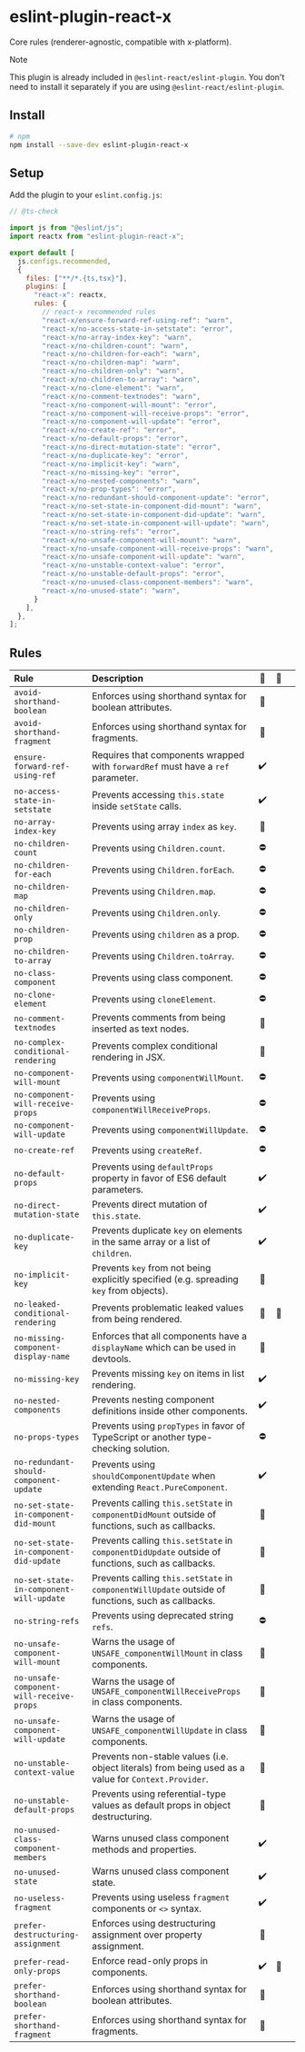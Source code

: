 # eslint-plugin-react-x

Core rules (renderer-agnostic, compatible with x-platform).

> [!NOTE]
> This plugin is already included in `@eslint-react/eslint-plugin`. You don't need to install it separately if you are using `@eslint-react/eslint-plugin`.

## Install

```sh
# npm
npm install --save-dev eslint-plugin-react-x
```

## Setup

Add the plugin to your `eslint.config.js`:

```js
// @ts-check

import js from "@eslint/js";
import reactx from "eslint-plugin-react-x";

export default [
  js.configs.recommended,
  {
    files: ["**/*.{ts,tsx}"],
    plugins: [
      "react-x": reactx,
      rules: {
        // react-x recommended rules
        "react-x/ensure-forward-ref-using-ref": "warn",
        "react-x/no-access-state-in-setstate": "error",
        "react-x/no-array-index-key": "warn",
        "react-x/no-children-count": "warn",
        "react-x/no-children-for-each": "warn",
        "react-x/no-children-map": "warn",
        "react-x/no-children-only": "warn",
        "react-x/no-children-to-array": "warn",
        "react-x/no-clone-element": "warn",
        "react-x/no-comment-textnodes": "warn",
        "react-x/no-component-will-mount": "error",
        "react-x/no-component-will-receive-props": "error",
        "react-x/no-component-will-update": "error",
        "react-x/no-create-ref": "error",
        "react-x/no-default-props": "error",
        "react-x/no-direct-mutation-state": "error",
        "react-x/no-duplicate-key": "error",
        "react-x/no-implicit-key": "warn",
        "react-x/no-missing-key": "error",
        "react-x/no-nested-components": "warn",
        "react-x/no-prop-types": "error",
        "react-x/no-redundant-should-component-update": "error",
        "react-x/no-set-state-in-component-did-mount": "warn",
        "react-x/no-set-state-in-component-did-update": "warn",
        "react-x/no-set-state-in-component-will-update": "warn",
        "react-x/no-string-refs": "error",
        "react-x/no-unsafe-component-will-mount": "warn",
        "react-x/no-unsafe-component-will-receive-props": "warn",
        "react-x/no-unsafe-component-will-update": "warn",
        "react-x/no-unstable-context-value": "error",
        "react-x/no-unstable-default-props": "error",
        "react-x/no-unused-class-component-members": "warn",
        "react-x/no-unused-state": "warn",
      }
    ],
  },
];
```

## Rules

| Rule                                     | Description                                                                                          | 💼  | 💭  |     |
| :--------------------------------------- | :--------------------------------------------------------------------------------------------------- | :-: | :-: | :-: |
| `avoid-shorthand-boolean`                | Enforces using shorthand syntax for boolean attributes.                                              | 🎨  |     |     |
| `avoid-shorthand-fragment`               | Enforces using shorthand syntax for fragments.                                                       | 🎨  |     |     |
| `ensure-forward-ref-using-ref`           | Requires that components wrapped with `forwardRef` must have a `ref` parameter.                      |  ✔️  |     |     |
| `no-access-state-in-setstate`            | Prevents accessing `this.state` inside `setState` calls.                                             |  ✔️  |     |     |
| `no-array-index-key`                     | Prevents using array `index` as `key`.                                                               | 🧐  |     |     |
| `no-children-count`                      | Prevents using `Children.count`.                                                                     | ⛔  |     |     |
| `no-children-for-each`                   | Prevents using `Children.forEach`.                                                                   | ⛔  |     |     |
| `no-children-map`                        | Prevents using `Children.map`.                                                                       | ⛔  |     |     |
| `no-children-only`                       | Prevents using `Children.only`.                                                                      | ⛔  |     |     |
| `no-children-prop`                       | Prevents using `children` as a prop.                                                                 | ⛔  |     |     |
| `no-children-to-array`                   | Prevents using `Children.toArray`.                                                                   | ⛔  |     |     |
| `no-class-component`                     | Prevents using class component.                                                                      | ⛔  |     |     |
| `no-clone-element`                       | Prevents using `cloneElement`.                                                                       | ⛔  |     |     |
| `no-comment-textnodes`                   | Prevents comments from being inserted as text nodes.                                                 | 🧐  |     |     |
| `no-complex-conditional-rendering`       | Prevents complex conditional rendering in JSX.                                                       | 🤯  |     |     |
| `no-component-will-mount`                | Prevents using `componentWillMount`.                                                                 | ⛔  |     |     |
| `no-component-will-receive-props`        | Prevents using `componentWillReceiveProps`.                                                          | ⛔  |     |     |
| `no-component-will-update`               | Prevents using `componentWillUpdate`.                                                                | ⛔  |     |     |
| `no-create-ref`                          | Prevents using `createRef`.                                                                          | ⛔  |     |     |
| `no-default-props`                       | Prevents using `defaultProps` property in favor of ES6 default parameters.                           |  ✔️  |     |     |
| `no-direct-mutation-state`               | Prevents direct mutation of `this.state`.                                                            |  ✔️  |     |     |
| `no-duplicate-key`                       | Prevents duplicate `key` on elements in the same array or a list of `children`.                      |  ✔️  |     |     |
| `no-implicit-key`                        | Prevents `key` from not being explicitly specified (e.g. spreading `key` from objects).              | 🧐  |     |     |
| `no-leaked-conditional-rendering`        | Prevents problematic leaked values from being rendered.                                              | 🧐  | 💭  |     |
| `no-missing-component-display-name`      | Enforces that all components have a `displayName` which can be used in devtools.                     | 🐞  |     |     |
| `no-missing-key`                         | Prevents missing `key` on items in list rendering.                                                   |  ✔️  |     |     |
| `no-nested-components`                   | Prevents nesting component definitions inside other components.                                      |  ✔️  |     |     |
| `no-props-types`                         | Prevents using `propTypes` in favor of TypeScript or another type-checking solution.                 | ⛔  |     |     |
| `no-redundant-should-component-update`   | Prevents using `shouldComponentUpdate` when extending `React.PureComponent`.                         |  ✔️  |     |     |
| `no-set-state-in-component-did-mount`    | Prevents calling `this.setState` in `componentDidMount` outside of functions, such as callbacks.     | 🧐  |     |     |
| `no-set-state-in-component-did-update`   | Prevents calling `this.setState` in `componentDidUpdate` outside of functions, such as callbacks.    | 🧐  |     |     |
| `no-set-state-in-component-will-update`  | Prevents calling `this.setState` in `componentWillUpdate` outside of functions, such as callbacks.   | 🧐  |     |     |
| `no-string-refs`                         | Prevents using deprecated string `refs`.                                                             | ⛔  |     |     |
| `no-unsafe-component-will-mount`         | Warns the usage of `UNSAFE_componentWillMount` in class components.                                  | 🧐  |     |     |
| `no-unsafe-component-will-receive-props` | Warns the usage of `UNSAFE_componentWillReceiveProps` in class components.                           | 🧐  |     |     |
| `no-unsafe-component-will-update`        | Warns the usage of `UNSAFE_componentWillUpdate` in class components.                                 | 🧐  |     |     |
| `no-unstable-context-value`              | Prevents non-stable values (i.e. object literals) from being used as a value for `Context.Provider`. | 🚀  |     |     |
| `no-unstable-default-props`              | Prevents using referential-type values as default props in object destructuring.                     | 🚀  |     |     |
| `no-unused-class-component-members`      | Warns unused class component methods and properties.                                                 |  ✔️  |     |     |
| `no-unused-state`                        | Warns unused class component state.                                                                  |  ✔️  |     |     |
| `no-useless-fragment`                    | Prevents using useless `fragment` components or `<>` syntax.                                         |  ✔️  |     |     |
| `prefer-destructuring-assignment`        | Enforces using destructuring assignment over property assignment.                                    | 🎨  |     |     |
| `prefer-read-only-props`                 | Enforce read-only props in components.                                                               |  ✔️  | 💭  |     |
| `prefer-shorthand-boolean`               | Enforces using shorthand syntax for boolean attributes.                                              | 🎨  |     |     |
| `prefer-shorthand-fragment`              | Enforces using shorthand syntax for fragments.                                                       | 🎨  |     |     |
